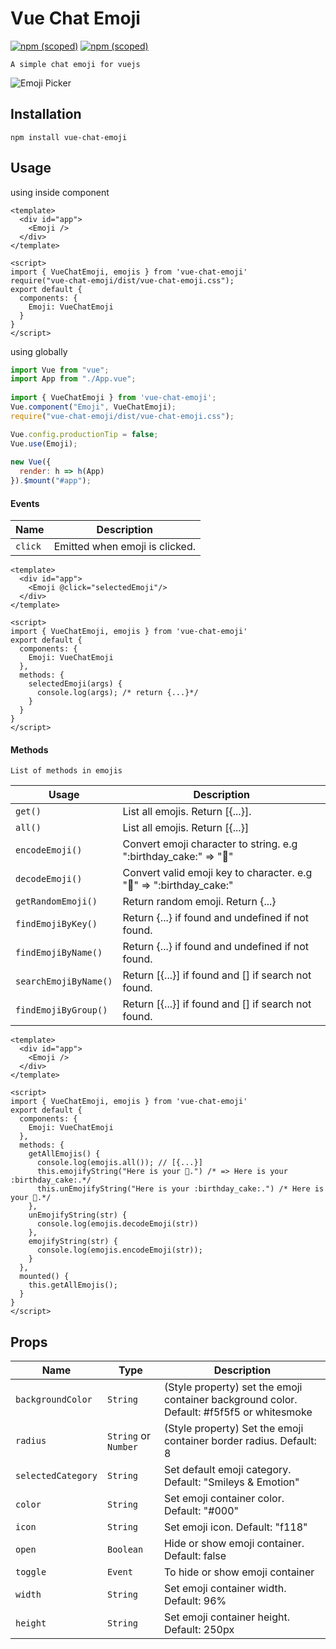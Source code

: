 # Vue Chat Emoji
[![npm (scoped)](https://img.shields.io/npm/v/vue-chat-emoji.svg)](https://www.npmjs.com/package/vue-chat-emoji)
[![npm (scoped)](https://img.shields.io/badge/npm-vue--chat--emoji-brightgreen.svg)](https://www.npmjs.com/package/vue-chat-emoji)
```
A simple chat emoji for vuejs
```
![Emoji Picker](public/demo.jpg?raw=true "Emoji Picker")

## Installation
```
npm install vue-chat-emoji
```

## Usage
using inside component
```vue
<template>
  <div id="app">
    <Emoji />
  </div>
</template>

<script>
import { VueChatEmoji, emojis } from 'vue-chat-emoji'
require("vue-chat-emoji/dist/vue-chat-emoji.css");
export default {
  components: {
    Emoji: VueChatEmoji
  }
}
</script>
```
using globally
```js
import Vue from "vue";
import App from "./App.vue";
 
import { VueChatEmoji } from 'vue-chat-emoji';
Vue.component("Emoji", VueChatEmoji);
require("vue-chat-emoji/dist/vue-chat-emoji.css");

Vue.config.productionTip = false;
Vue.use(Emoji);
 
new Vue({
  render: h => h(App)
}).$mount("#app");
```

#### Events
Name | Description
--- | ---
`click` | Emitted when emoji is clicked. 
```vue
<template>
  <div id="app">
    <Emoji @click="selectedEmoji"/>
  </div>
</template>

<script>
import { VueChatEmoji, emojis } from 'vue-chat-emoji'
export default {
  components: {
    Emoji: VueChatEmoji
  },
  methods: {
    selectedEmoji(args) {
      console.log(args); /* return {...}*/
    }
  }
}
</script>
```
#### Methods
```
List of methods in emojis
```
Usage | Description
--- | ---
`get()` | List all emojis. Return [{...}]. 
`all()` | List all emojis. Return [{...}]
`encodeEmoji()` | Convert emoji character to string. e.g ":birthday_cake:" => "🎂" 
`decodeEmoji()` | Convert valid emoji key to character. e.g "🎂" => ":birthday_cake:"
`getRandomEmoji()` | Return random emoji. Return {...}
`findEmojiByKey()` | Return {...} if found and undefined if not found.
`findEmojiByName()` | Return {...} if found and undefined if not found.
`searchEmojiByName()` | Return [{...}] if found and [] if search not found.
`findEmojiByGroup()` | Return [{...}] if found and [] if search not found.

```vue
<template>
  <div id="app">
    <Emoji />
  </div>
</template>

<script>
import { VueChatEmoji, emojis } from 'vue-chat-emoji'
export default {
  components: {
    Emoji: VueChatEmoji
  },
  methods: {
    getAllEmojis() {
      console.log(emojis.all()); // [{...}]
      this.emojifyString("Here is your 🎂.") /* => Here is your :birthday_cake:.*/
      this.unEmojifyString("Here is your :birthday_cake:.") /* Here is your 🎂.*/
    },
    unEmojifyString(str) {
      console.log(emojis.decodeEmoji(str)) 
    },
    emojifyString(str) {
      console.log(emojis.encodeEmoji(str));
    }
  },
  mounted() {
    this.getAllEmojis();
  }
}
</script>
```

## Props
Name | Type | Description
--- | --- | ---
`backgroundColor` | `String` | (Style property) set the emoji container background color. Default: #f5f5f5 or whitesmoke
`radius` | `String` or `Number` | (Style property) Set the emoji container border radius. Default: 8
`selectedCategory` | `String` | Set default emoji category. Default: "Smileys & Emotion"
`color` | `String` | Set emoji container color. Default: "#000"
`icon` | `String` | Set emoji icon. Default: "f118"
`open` | `Boolean` | Hide or show emoji container. Default: false
`toggle` | `Event` | To hide or show emoji container
`width` | `String` | Set emoji container width. Default: 96%
`height` | `String` | Set emoji container height. Default: 250px